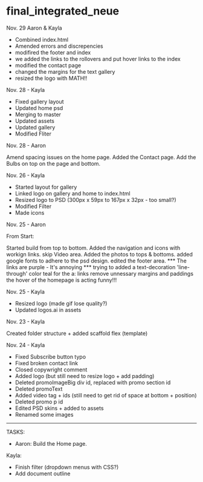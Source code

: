 # final_integrated_neue



Nov. 29 Aaron & Kayla
- Combined index.html 
- Amended errors and discrepencies
- modifired the footer and index
- we added the links to the rollovers and put hover links to the index
- modified the contact page
- changed the margins for the text gallery
- resized the logo with MATH!! 


Nov. 28 - Kayla
- Fixed gallery layout
- Updated home psd
- Merging to master
- Updated assets
- Updated gallery
- Modified Fliter

Nov. 28 - Aaron 

Amend spacing issues on the home page.
Added the Contact page.
Add the Bulbs on top on the page and bottom. 

Nov. 26 - Kayla

- Started layout for gallery
- Linked logo on gallery and home to index.html
- Resized logo to PSD (300px x 59px to 167px x 32px - too small?)
- Modified Filter
- Made icons

Nov. 25 - Aaron

From Start: 

Started build from top to bottom.
Added the navigation and icons with workign links.
skip Video area.
Added the photos to tops & bottoms.
added google fonts to adhere to the psd design.
edited the footer area. 
*** The links are purple - It's annoying *** 
trying to added a text-decoration 'line-through' color teal for the a: links
remove unnessary margins and paddings
the hover of the homepage is acting funny!!! 

Nov. 25 - Kayla

- Resized logo (made gif lose quality?)
- Updated logos.ai in assets

Nov. 23 - Kayla

Created folder structure + added scaffold flex (template)

Nov. 24 - Kayla

- Fixed Subscribe button typo
- Fixed broken contact link
- Closed copywright comment
- Added logo (but still need to resize logo + add padding)
- Deleted promoImageBig div id, replaced with promo section id
- Deleted promoText
- Added video tag + ids (still need to get rid of space at bottom + position)
- Deleted promo p id
- Edited PSD skins + added to assets
- Renamed some images

------------------------------------------------------------

TASKS:

- Aaron: 
Build the Home page. 

Kayla: 
- Finish filter (dropdown menus with CSS?)
- Add document outline